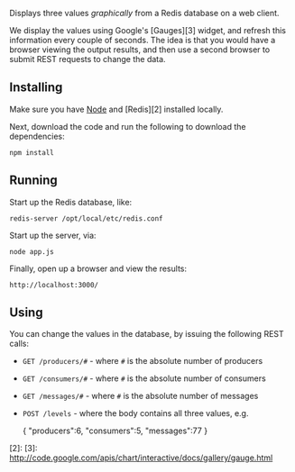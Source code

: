 Displays three values _graphically_ from a Redis database on a web client.

We display the values using Google's [Gauges][3] widget, and refresh this
information every couple of seconds. The idea is that you would have a browser
viewing the output results, and then use a second browser to submit REST
requests to change the data.


Installing
----------

Make sure you have [Node][1] and [Redis][2] installed locally.

Next, download the code and run the following to download the dependencies:

    npm install

Running
-------

Start up the Redis database, like:

    redis-server /opt/local/etc/redis.conf

Start up the server, via:

    node app.js

Finally, open up a browser and view the results:

    http://localhost:3000/
    
Using
-----

You can change the values in the database, by issuing the following REST calls:

 * `GET /producers/#` - where `#` is the absolute number of producers
 * `GET /consumers/#` - where `#` is the absolute number of consumers
 * `GET /messages/#` - where `#` is the absolute number of messages
 * `POST /levels` - where the body contains all three values, e.g.
 
     { "producers":6,
       "consumers":5,
       "messages":77
     }

  [1]: http://nodejs.org/
  [2]: 
  [3]: http://code.google.com/apis/chart/interactive/docs/gallery/gauge.html
